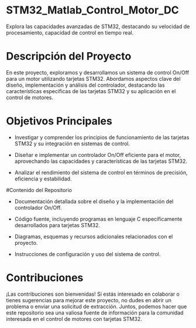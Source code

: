 # STM32_Matlab_Control_Motor_DC
Explora las capacidades avanzadas de STM32, destacando su velocidad de procesamiento, capacidad de control en tiempo real.
# Descripción del Proyecto
En este proyecto, exploramos y desarrollamos un sistema de control On/Off para un motor utilizando tarjetas STM32. Abordamos aspectos clave del diseño, implementación y análisis del controlador, destacando las características específicas de las tarjetas STM32 y su aplicación en el control de motores.
# Objetivos Principales
- Investigar y comprender los principios de funcionamiento de las tarjetas STM32 y su integración en sistemas de control.

- Diseñar e implementar un controlador On/Off eficiente para el motor, aprovechando las capacidades y características de las tarjetas STM32.

- Analizar el rendimiento del sistema de control en términos de precisión, eficiencia y estabilidad.

#Contenido del Repositorio
- Documentación detallada sobre el diseño y la implementación del controlador On/Off.

- Código fuente, incluyendo programas en lenguaje C específicamente desarrollados para tarjetas STM32.

- Diagramas, esquemas y recursos adicionales relacionados con el proyecto.

- Instrucciones de configuración y uso del sistema de control.

# Contribuciones
¡Las contribuciones son bienvenidas! Si estás interesado en colaborar o tienes sugerencias para mejorar este proyecto, no dudes en abrir un problema o enviar una solicitud de extracción. Juntos, podemos hacer que este repositorio sea una valiosa fuente de información para la comunidad interesada en el control de motores con tarjetas STM32.
